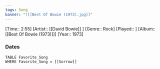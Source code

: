 ```yaml
---
tags: Song  
banner: "![[Best Of Bowie (1973).jpg]]"
---
```

[Time:: 2:55]
[Artist:: [[David Bowie]] ]
[Genre:: Rock]
[Played:: ]
[Album:: [[Best Of Bowie (1973)]]]
[Year:: 1973]
### Dates
````dataview
TABLE Favorite_Song
WHERE Favorite_Song = [[Sorrow]]
````